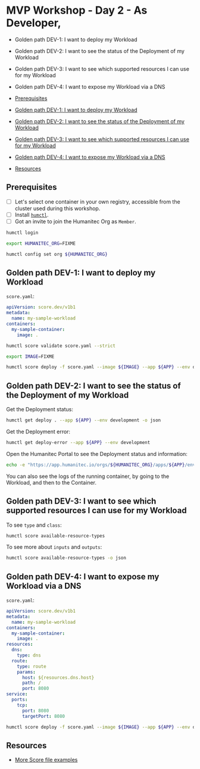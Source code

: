 # MVP Workshop - Day 2 - As Developer,

- Golden path DEV-1: I want to deploy my Workload
- Golden path DEV-2: I want to see the status of the Deployment of my Workload
- Golden path DEV-3: I want to see which supported resources I can use for my Workload
- Golden path DEV-4: I want to expose my Workload via a DNS

- [Prerequisites](#prerequisites)
- [Golden path DEV-1: I want to deploy my Workload](#golden-path-dev-1-i-want-to-deploy-my-workload)
- [Golden path DEV-2: I want to see the status of the Deployment of my Workload](#golden-path-dev-2-i-want-to-see-the-status-of-the-deployment-of-my-workload)
- [Golden path DEV-3: I want to see which supported resources I can use for my Workload](#golden-path-dev-3-i-want-to-see-which-resources-i-can-use-for-my-workload)
- [Golden path DEV-4: I want to expose my Workload via a DNS](#golden-path-dev-3-i-want-to-expose-my-workload-via-a-dns)
- [Resources](#resources)

## Prerequisites

- [ ] Let's select one container in your own registry, accessible from the cluster used during this workshop.
- [ ] Install [`humctl`](https://developer.humanitec.com/platform-orchestrator/cli/).
- [ ] Got an invite to join the Humanitec Org as `Member`.

```bash
humctl login
```

```bash
export HUMANITEC_ORG=FIXME

humctl config set org ${HUMANITEC_ORG}
```

## Golden path DEV-1: I want to deploy my Workload

`score.yaml`:
```yaml
apiVersion: score.dev/v1b1
metadata:
  name: my-sample-workload
containers:
  my-sample-container:
    image: .
```

```bash
humctl score validate score.yaml --strict
```

```bash
export IMAGE=FIXME

humctl score deploy -f score.yaml --image ${IMAGE} --app ${APP} --env development --wait
```

## Golden path DEV-2: I want to see the status of the Deployment of my Workload

Get the Deployment status:
```bash
humctl get deploy . --app ${APP} --env development -o json
```

Get the Deployment error:
```bash
humctl get deploy-error --app ${APP} --env development
```

Open the Humanitec Portal to see the Deployment status and information:
```bash
echo -e "https://app.humanitec.io/orgs/${HUMANITEC_ORG}/apps/${APP}/envs/development/"
```

You can also see the logs of the running container, by going to the Workload, and then to the Container.

## Golden path DEV-3: I want to see which supported resources I can use for my Workload

To see `type` and `class`:
```bash
humctl score available-resource-types
```

To see more about `inputs` and `outputs`:
```bash
humctl score available-resource-types -o json
```

## Golden path DEV-4: I want to expose my Workload via a DNS

`score.yaml`:
```yaml
apiVersion: score.dev/v1b1
metadata:
  name: my-sample-workload
containers:
  my-sample-container:
    image: .
resources:
  dns:
    type: dns
  route:
    type: route
    params:
      host: ${resources.dns.host}
      path: /
      port: 8080
service:
  ports:
    tcp:
      port: 8080
      targetPort: 8080
```

```bash
humctl score deploy -f score.yaml --image ${IMAGE} --app ${APP} --env development --wait
```

## Resources

- [More Score file examples](https://developer.humanitec.com/examples/score/)